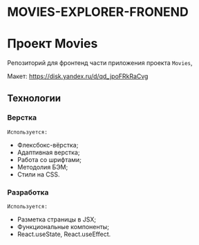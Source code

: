MOVIES-EXPLORER-FRONEND
====

# Проект Movies

Репозиторий для фронтенд части приложения проекта `Movies`, 

Макет: https://disk.yandex.ru/d/qd_jpoFRkRaCvg
 
## Технологии
### Верстка
    Используется:
- Флексбокс-вёрстка;
- Адаптивная верстка;
- Работа со шрифтами;
- Методолия БЭМ;
- Стили на CSS.
### Разработка
    Используется:
- Разметка страницы в JSX;
- Функциональные компоненты;
- React.useState, React.useEffect.
